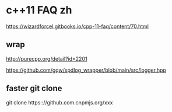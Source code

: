 # c++11 FAQ zh

https://wizardforcel.gitbooks.io/cpp-11-faq/content/70.html

## wrap
 
http://purecpp.org/detail?id=2201

https://github.com/gqw/spdlog_wrapper/blob/main/src/logger.hpp

## faster git clone 

git clone https:://github.com.cnpmjs.org/xxx
